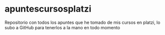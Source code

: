 # apuntescursosplatzi
Repositorio con todos los apuntes que he tomado de mis cursos en platzi, lo subo a GitHub para tenerlos a la mano en todo momento
